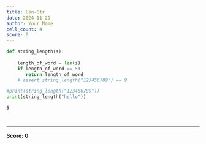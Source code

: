 ```yaml
---
title: Len-Str
date: 2024-11-29
author: Your Name
cell_count: 4
score: 0
---
```


```python
def string_length(s):
    
    length_of_word = len(s)
    if length_of_word == 5:
       return length_of_word
    # assert string_length("123456789") == 9

```


```python
#print(string_length("123456789"))
print(string_length("hello"))
```

    5



```python

```


```python

```


---
**Score: 0**
